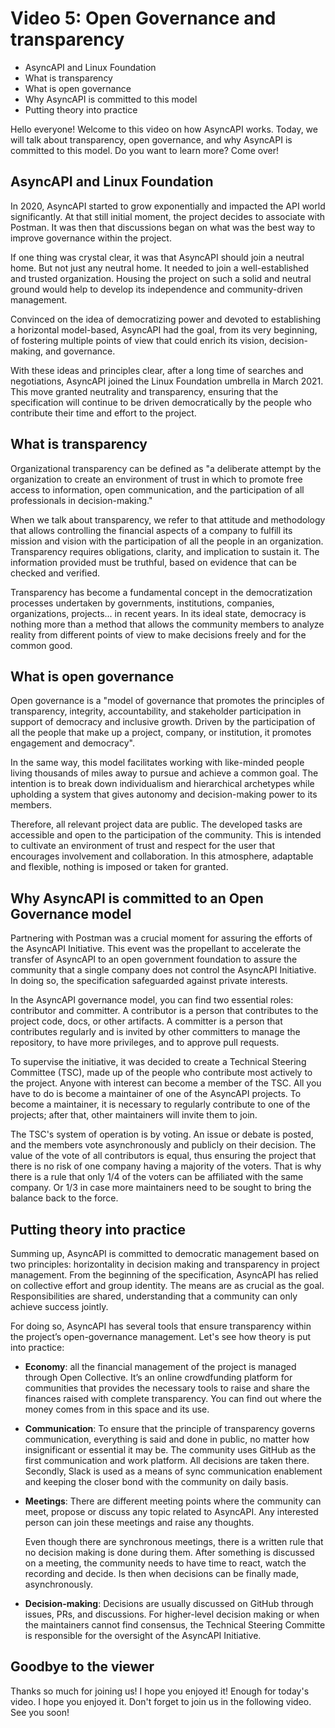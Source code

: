# Video 5: Open Governance and transparency

- AsyncAPI and Linux Foundation
- What is transparency
- What is open governance
- Why AsyncAPI is committed to this model
- Putting theory into practice

Hello everyone! Welcome to this video on how AsyncAPI works. Today, we will talk about transparency, open governance, and why AsyncAPI is committed to this model. Do you want to learn more? Come over!

## AsyncAPI and Linux Foundation

In 2020, AsyncAPI started to grow exponentially and impacted the API world significantly. At that still initial moment, the project decides to associate with Postman. It was then that discussions began on what was the best way to improve governance within the project. 

If one thing was crystal clear, it was that AsyncAPI should join a neutral home. But not just any neutral home. It needed to join a well-established and trusted organization. Housing the project on such a solid and neutral ground would help to develop its independence and community-driven management. 

Convinced on the idea of democratizing power and devoted to establishing a horizontal model-based, AsyncAPI had the goal, from its very beginning, of fostering multiple points of view that could enrich its vision, decision-making, and governance. 

With these ideas and principles clear, after a long time of searches and negotiations, AsyncAPI joined the Linux Foundation umbrella in March 2021. This move granted neutrality and transparency, ensuring that the specification will continue to be driven democratically by the people who contribute their time and effort to the project.

## What is transparency

Organizational transparency can be defined as "a deliberate attempt by the organization to create an environment of trust in which to promote free access to information, open communication, and the participation of all professionals in decision-making."

When we talk about transparency, we refer to that attitude and methodology that allows controlling the financial aspects of a company to fulfill its mission and vision with the participation of all the people in an organization. Transparency requires obligations, clarity, and implication to sustain it. The information provided must be truthful, based on evidence that can be checked and verified.

Transparency has become a fundamental concept in the democratization processes undertaken by governments, institutions, companies, organizations, projects... in recent years. In its ideal state, democracy is nothing more than a method that allows the community members to analyze reality from different points of view to make decisions freely and for the common good.


## What is open governance

Open governance is a "model of governance that promotes the principles of transparency, integrity, accountability, and stakeholder participation in support of democracy and inclusive growth. Driven by the participation of all the people that make up a project, company, or institution, it promotes engagement and democracy".

In the same way, this model facilitates working with like-minded people living thousands of miles away to pursue and achieve a common goal. The intention is to break down individualism and hierarchical archetypes while upholding a system that gives autonomy and decision-making power to its members.

Therefore, all relevant project data are public. The developed tasks are accessible and open to the participation of the community. This is intended to cultivate an environment of trust and respect for the user that encourages involvement and collaboration. In this atmosphere, adaptable and flexible, nothing is imposed or taken for granted.

## Why AsyncAPI is committed to an Open Governance model

Partnering with Postman was a crucial moment for assuring the efforts of the AsyncAPI Initiative. This event was the propellant to accelerate the transfer of AsyncAPI to an open government foundation to assure the community that a single company does not control the AsyncAPI Initiative. In doing so, the specification safeguarded against private interests.

In the AsyncAPI governance model, you can find two essential roles: contributor and committer. A contributor is a person that contributes to the project code, docs, or other artifacts. A committer is a person that contributes regularly and is invited by other committers to manage the repository, to have more privileges, and to approve pull requests.

To supervise the initiative, it was decided to create a Technical Steering Committee (TSC), made up of the people who contribute most actively to the project. Anyone with interest can become a member of the TSC. All you have to do is become a maintainer of one of the AsyncAPI projects. To become a maintainer, it is necessary to regularly contribute to one of the projects; after that, other maintainers will invite them to join. 

The TSC's system of operation is by voting. An issue or debate is posted, and the members vote asynchronously and publicly on their decision. The value of the vote of all contributors is equal, thus ensuring the project that there is no risk of one company having a majority of the voters. That is why there is a rule that only 1/4 of the voters can be affiliated with the same company. Or 1/3 in case more maintainers need to be sought to bring the balance back to the force.

## Putting theory into practice

Summing up, AsyncAPI is committed to democratic management based on two principles: horizontality in decision making and transparency in project management. From the beginning of the specification, AsyncAPI has relied on collective effort and group identity. The means are as crucial as the goal. Responsibilities are shared, understanding that a community can only achieve success jointly.

For doing so, AsyncAPI has several tools that ensure transparency within the project’s open-governance management. Let's see how theory is put into practice:

- **Economy**: all the financial management of the project is managed through Open Collective. It’s an online crowdfunding platform for communities that provides the necessary tools to raise and share the finances raised with complete transparency. You can find out where the money comes from in this space and its use.

- **Communication**: To ensure that the principle of transparency governs communication, everything is said and done in public, no matter how insignificant or essential it may be. The community uses GitHub as the first communication and work platform. All decisions are taken there. Secondly, Slack is used as a means of sync communication enablement and keeping the closer bond with the community on daily basis.

- **Meetings**: There are different meeting points where the community can meet, propose or discuss any topic related to AsyncAPI. Any interested person can join these meetings and raise any thoughts.

  Even though there are synchronous meetings, there is a written rule that no decision making is done during them. After something is discussed on a        meeting, the community needs to have time to react, watch the recording and decide. Is then when decisions can be finally made, asynchronously.

- **Decision-making**: Decisions are usually discussed on GitHub through issues, PRs, and discussions. For higher-level decision making or when the maintainers cannot find consensus, the Technical Steering Committe is responsible for the oversight of the AsyncAPI Initiative. 

## Goodbye to the viewer

Thanks so much for joining us! I hope you enjoyed it! Enough for today's video. I hope you enjoyed it. Don't forget to join us in the following video.
See you soon!

